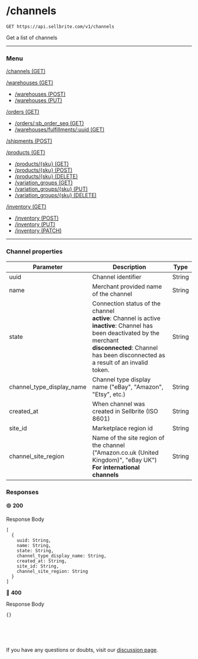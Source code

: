 # /channels

```
GET https://api.sellbrite.com/v1/channels
```

Get a list of channels

---

### Menu

[/channels (GET)](channels)

[/warehouses (GET)](warehouses)
  * [/warehouses (POST)](warehouses-post)
  * [/warehouses (PUT)](warehouses-put)

[/orders (GET)](orders)
  * [/orders/:sb_order_seq (GET)](orders-sb-order)
  * [/warehouses/fulfillments/:uuid (GET)](orders-fulfillments)

[/shipments (POST)](shipments)

[/products (GET)](products)
  * [/products/{sku} (GET)](products-sku-get)
  * [/products/{sku} (POST)](products-sku-post)
  * [/products/{sku} (DELETE)](products-sku-delete)
  * [/variation_groups (GET)](products-variation-groups)
  * [/variation_groups/{sku} (PUT)](products-variation-groups-put)
  * [/variation_groups/{sku} (DELETE)](products-variation-groups-delete)
  
[/inventory (GET)](inventory)
  * [/inventory (POST)](inventory-post)
  * [/inventory (PUT)](inventory-put)
  * [/inventory (PATCH)](inventory-patch)
  
---

### Channel properties

| Parameter                 | Description                           | Type   |
| ------------------------- | ------------------------------------- | ----   |
| uuid                      | Channel identifier                    | String |
| name                      | Merchant provided name of the channel | String |
| state                     | Connection status of the channel <br> **active**: Channel is active <br> **inactive**: Channel has been deactivated by the merchant <br> **disconnected**: Channel has been disconnected as a result of an invalid token.  | String |
| channel_type_display_name | Channel type display name ("eBay", "Amazon", "Etsy", etc.) | String |
| created_at                | When channel was created in Sellbrite (ISO 8601) | String |
| site_id                   | Marketplace region id                 | String |
| channel_site_region       | Name of the site region of the channel ("Amazon.co.uk (United Kingdom)", "eBay UK") <br> **For international channels**  | String |

### Responses

🟢 **200** 

Response Body
```
[
  {
    uuid: String,
    name: String,
    state: String,
    channel_type_display_name: String,
    created_at: String,
    site_id: String,
    channel_site_region: String
  }
]
```


🔴 **400** 

Response Body
```
{}
```

<br><br><br>

If you have any questions or doubts, visit our [discussion page](https://github.com/Sellbrite/Sellbrite-API/discussions).

